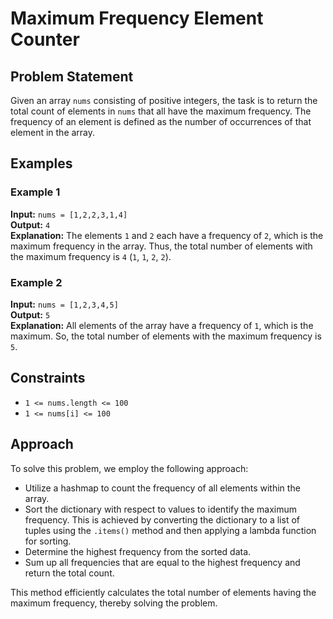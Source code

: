 # Maximum Frequency Element Counter

## Problem Statement

Given an array `nums` consisting of positive integers, the task is to return the total count of elements in `nums` that all have the maximum frequency. The frequency of an element is defined as the number of occurrences of that element in the array.

## Examples

### Example 1

**Input:** `nums = [1,2,2,3,1,4]`  
**Output:** `4`  
**Explanation:** The elements `1` and `2` each have a frequency of `2`, which is the maximum frequency in the array. Thus, the total number of elements with the maximum frequency is `4` (`1`, `1`, `2`, `2`).

### Example 2

**Input:** `nums = [1,2,3,4,5]`  
**Output:** `5`  
**Explanation:** All elements of the array have a frequency of `1`, which is the maximum. So, the total number of elements with the maximum frequency is `5`.

## Constraints

- `1 <= nums.length <= 100`
- `1 <= nums[i] <= 100`

## Approach

To solve this problem, we employ the following approach:

- Utilize a hashmap to count the frequency of all elements within the array.
- Sort the dictionary with respect to values to identify the maximum frequency. This is achieved by converting the dictionary to a list of tuples using the `.items()` method and then applying a lambda function for sorting.
- Determine the highest frequency from the sorted data.
- Sum up all frequencies that are equal to the highest frequency and return the total count.

This method efficiently calculates the total number of elements having the maximum frequency, thereby solving the problem.

